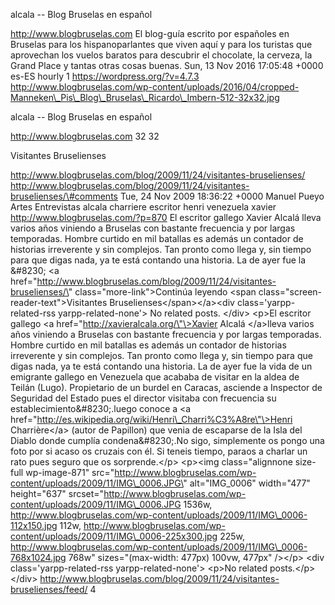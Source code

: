 alcala -- Blog Bruselas en español

http://www.blogbruselas.com El blog-guía escrito por españoles en
Bruselas para los hispanoparlantes que viven aquí y para los turistas
que aprovechan los vuelos baratos para descubrir el chocolate, la
cerveza, la Grand Place y tantas otras cosas buenas. Sun, 13 Nov 2016
17:05:48 +0000 es-ES hourly 1 https://wordpress.org/?v=4.7.3
http://www.blogbruselas.com/wp-content/uploads/2016/04/cropped-Manneken\_Pis\_Blog\_Bruselas\_Ricardo\_Imbern-512-32x32.jpg

alcala -- Blog Bruselas en español

http://www.blogbruselas.com 32 32

Visitantes Bruselienses

http://www.blogbruselas.com/blog/2009/11/24/visitantes-bruselienses/
http://www.blogbruselas.com/blog/2009/11/24/visitantes-bruselienses/\#comments
Tue, 24 Nov 2009 18:36:22 +0000 Manuel Pueyo Artes Entrevistas alcala
charriere escritor henri venezuela xavier
http://www.blogbruselas.com/?p=870 El escritor gallego Xavier Alcalá
lleva varios años viniendo a Bruselas con bastante frecuencia y por
largas temporadas. Hombre curtido en mil batallas es además un contador
de historias irreverente y sin complejos. Tan pronto como llega y, sin
tiempo para que digas nada, ya te está contando una historia. La de ayer
fue la &\#8230; \<a
href=\"http://www.blogbruselas.com/blog/2009/11/24/visitantes-bruselienses/\"
class=\"more-link\"\>Continúa leyendo \<span
class=\"screen-reader-text\"\>Visitantes
Bruselienses\</span\>\</a\>\<div class=\'yarpp-related-rss
yarpp-related-none\'\> No related posts. \</div\> \<p\>El escritor
gallego \<a href=\"http://xavieralcala.org/\"\>Xavier Alcalá \</a\>lleva
varios años viniendo a Bruselas con bastante frecuencia y por largas
temporadas. Hombre curtido en mil batallas es además un contador de
historias irreverente y sin complejos. Tan pronto como llega y, sin
tiempo para que digas nada, ya te está contando una historia. La de ayer
fue la vida de un emigrante gallego en Venezuela que acababa de visitar
en la aldea de Teilán (Lugo). Propietario de un burdel en Caracas,
asciende a Inspector de Seguridad del Estado pues el director visitaba
con frecuencia su establecimiento&\#8230;.luego conoce a \<a
href=\"http://es.wikipedia.org/wiki/Henri\_Charri%C3%A8re\"\>Henri
Charrière\</a\> (autor de Papillon) que venia de escaparse de la Isla
del Diablo donde cumplía condena&\#8230;.No sigo, simplemente os pongo
una foto por si acaso os cruzais con él. Si teneis tiempo, paraos a
charlar un rato pues seguro que os sorprende.\</p\> \<p\>\<img
class=\"alignnone size-full wp-image-871\"
src=\"http://www.blogbruselas.com/wp-content/uploads/2009/11/IMG\_0006.JPG\"
alt=\"IMG\_0006\" width=\"477\" height=\"637\"
srcset=\"http://www.blogbruselas.com/wp-content/uploads/2009/11/IMG\_0006.JPG
1536w,
http://www.blogbruselas.com/wp-content/uploads/2009/11/IMG\_0006-112x150.jpg
112w,
http://www.blogbruselas.com/wp-content/uploads/2009/11/IMG\_0006-225x300.jpg
225w,
http://www.blogbruselas.com/wp-content/uploads/2009/11/IMG\_0006-768x1024.jpg
768w\" sizes=\"(max-width: 477px) 100vw, 477px\" /\>\</p\> \<div
class=\'yarpp-related-rss yarpp-related-none\'\> \<p\>No related
posts.\</p\> \</div\>
http://www.blogbruselas.com/blog/2009/11/24/visitantes-bruselienses/feed/
4
